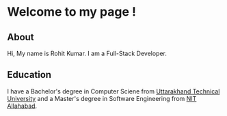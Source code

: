 # Welcome to my page !

## About
Hi, My name is Rohit Kumar. I am a Full-Stack Developer.

## Education
I have a Bachelor's degree in Computer Sciene from [Uttarakhand Technical University](https://uktech.ac.in/en) and a Master's degree in Software Engineering from [NIT Allahabad](http://www.mnnit.ac.in/).



